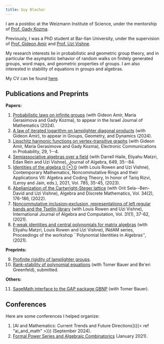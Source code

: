 ```yaml
---
title: Guy Blachar
---
```


I am a postdoc at the Weizmann Institute of Science, under the mentorship of [Prof. Gady Kozma](https://en.wikipedia.org/wiki/Gady_Kozma).

Previously, I was a PhD student at Bar-Ilan University, under the supervision of [Prof. Gideon Amir](https://u.math.biu.ac.il/~amirgi/) and [Prof. Uzi Vishne](https://u.math.biu.ac.il/~vishneu/).

My research interests lie in probabilistic and geometric group theory, and in particular the asymptotic behavior of random walks on finitely generated groups, word maps, and geometric properties of groups. I am also interested in stability of equations in groups and algebras.

My CV can be found [here](CV.pdf).

## Publications and Preprints

**Papers:**

1. [Probabilistic laws on infinite groups](https://arxiv.org/abs/2304.09144) (with Gideon Amir, Maria Gerasimova and Gady Kozma), to appear in the Israel Journal of Mathematics (2024).
2. [A law of iterated logarithm on lamplighter diagonal products](https://arxiv.org/abs/2205.05553) (with Gideon Amir), to appear in Groups, Geometry, and Dynamics (2024).
3. [Lipschitz harmonic functions on vertex-transitive graphs](https://arxiv.org/abs/2309.06247) (with Gideon Amir, Maria Gerasimove and Gady Kozma), Electronic Communications in Probability, 29, 1--4.
4. [Semiassociative algebras over a field](http://arxiv.org/abs/2308.14653) (with Darrell Haile, Eliyahu Matzri, Edan Rein and Uzi Vishne), Journal of Algebra, 649, 35--84.
5. [Identities of the algebra $\mathbb{O}\otimes\mathbb{O}$](https://www.ams.org/books/conm/785/) (with Louis Rowen and Uzi Vishne), Contemporary Mathematics, Noncommutative Rings and their Applications VII: Algebra and Coding Theory, In honor of Tariq Rizvi, (Leroy and Jain, eds.), 2021, Vol. 785, 35-45, (2023).
6. [Abelianization of the Cartwright-Steger lattice](https://admjournal.luguniv.edu.ua/index.php/adm/article/view/1966) (with Orit Sela--Ben-David and Uzi Vishne), Algebra and Discrete Mathematics, Vol. 34(2), 176-186, (2022).
7. [Noncommutative inclusion–exclusion, representations of left regular bands and the Tsetlin library‏](https://www.worldscientific.com/doi/abs/10.1142/S021819672150003X) (with Louis Rowen and Uzi Vishne), International Journal of Algebra and Computation, Vol. 31(1), 37-62, (2021).
8. [$\ell$-weak identities and central polynomials for matrix algebras](https://link.springer.com/chapter/10.1007/978-3-030-63111-6_5) (with Eliyahu Matzri, Louis Rowen and Uzi Vishne), INdAM series, Proceedings of the workshop ``Polynomial Identities in Algebras'', (2021).

**Preprints:**

9.	[Profinite rigidity of lamplighter groups](https://arxiv.org/abs/2410.15945).
10. [Rank-stability of polynomial equations](https://arxiv.org/abs/2401.04676) (with Tomer Bauer and Be'eri Greenfeld), submitted.

**Others:**

11. [SageMath interface to the GAP package GBNP](https://gitlab.com/mathzeta2/gbnp) (with Tomer Bauer).

## Conferences

Here are some conferences I helped organize:

1. [AI and Mathematics: Current Trends and Future Directions]({{< ref "ai_and_math" >}}) (September 2024).
2. [Formal Power Series and Algebraic Combinatorics](https://fpsac2021.math.biu.ac.il/) (January 2021).
